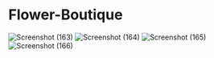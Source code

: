 # Flower-Boutique


![Screenshot (163)](https://github.com/user-attachments/assets/2e027134-5129-4b3d-ac22-e325700c7135)
![Screenshot (164)](https://github.com/user-attachments/assets/18810546-8e69-4516-8902-4a48c8bf4e14)
![Screenshot (165)](https://github.com/user-attachments/assets/ed47325b-f076-493d-827b-e2d714329d99)
![Screenshot (166)](https://github.com/user-attachments/assets/530a37c0-7a79-4fc0-9214-537c8158b538)
